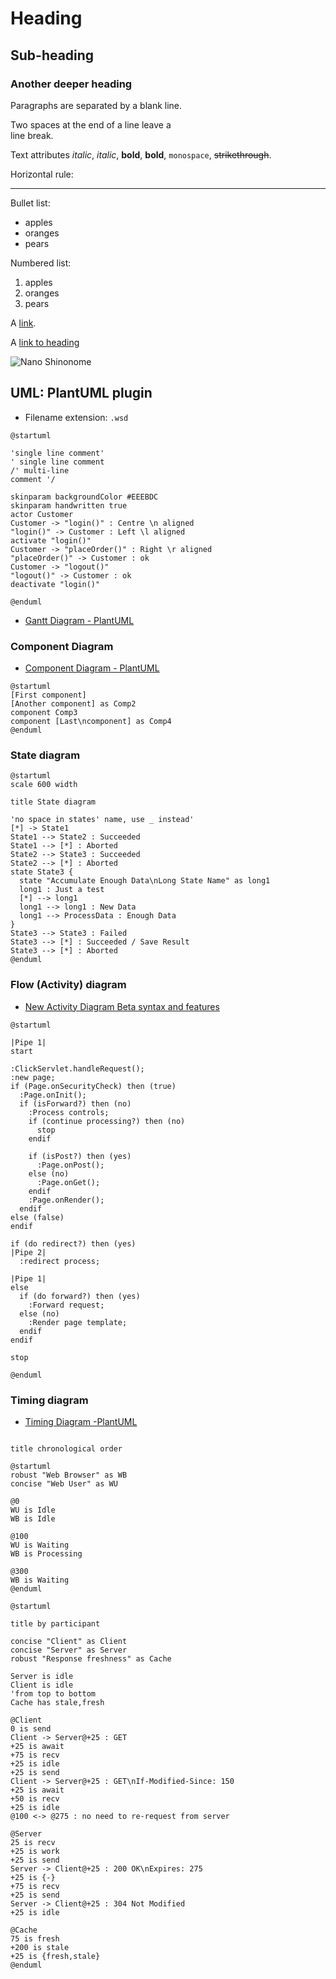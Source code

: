 # Heading

## Sub-heading

### Another deeper heading

Paragraphs are separated
by a blank line.

Two spaces at the end of a line leave a  
line break.

Text attributes _italic_, *italic*, __bold__, **bold**, `monospace`, ~~strikethrough~~.

Horizontal rule:

---

Bullet list:

* apples
* oranges
* pears

Numbered list:

  1. apples
  2. oranges
  3. pears

A [link](http://example.com).

A [link to heading](#Sub-heading)

![Nano Shinonome](https://vignette.wikia.nocookie.net/nichijou/images/7/79/Nanokey.png)

## UML: PlantUML plugin

* Filename extension: `.wsd`

```plantuml
@startuml

'single line comment'
' single line comment
/' multi-line
comment '/

skinparam backgroundColor #EEEBDC
skinparam handwritten true
actor Customer
Customer -> "login()" : Centre \n aligned
"login()" -> Customer : Left \l aligned
activate "login()"
Customer -> "placeOrder()" : Right \r aligned
"placeOrder()" -> Customer : ok
Customer -> "logout()"
"logout()" -> Customer : ok
deactivate "login()"

@enduml
```

* [Gantt Diagram - PlantUML](https://plantuml.com/gantt-diagram)

### Component Diagram

* [Component Diagram - PlantUML](https://plantuml.com/component-diagram)

```plantuml
@startuml
[First component]
[Another component] as Comp2  
component Comp3
component [Last\ncomponent] as Comp4
@enduml
```

### State diagram

```plantuml
@startuml
scale 600 width

title State diagram

'no space in states' name, use _ instead'
[*] -> State1
State1 --> State2 : Succeeded
State1 --> [*] : Aborted
State2 --> State3 : Succeeded
State2 --> [*] : Aborted
state State3 {
  state "Accumulate Enough Data\nLong State Name" as long1
  long1 : Just a test
  [*] --> long1
  long1 --> long1 : New Data
  long1 --> ProcessData : Enough Data
}
State3 --> State3 : Failed
State3 --> [*] : Succeeded / Save Result
State3 --> [*] : Aborted
@enduml
```

### Flow (Activity) diagram

  * [New Activity Diagram Beta syntax and features](https://plantuml.com/activity-diagram-beta)

```plantuml
@startuml

|Pipe 1|
start

:ClickServlet.handleRequest();
:new page;
if (Page.onSecurityCheck) then (true)
  :Page.onInit();
  if (isForward?) then (no)
	:Process controls;
	if (continue processing?) then (no)
	  stop
	endif
	
	if (isPost?) then (yes)
	  :Page.onPost();
	else (no)
	  :Page.onGet();
	endif
	:Page.onRender();
  endif
else (false)
endif

if (do redirect?) then (yes)
|Pipe 2|
  :redirect process;
  
|Pipe 1|
else
  if (do forward?) then (yes)
	:Forward request;
  else (no)
	:Render page template;
  endif
endif

stop

@enduml
```

### Timing diagram

* [Timing Diagram -PlantUML](https://plantuml.com/timing-diagram)

```plantuml

title chronological order

@startuml
robust "Web Browser" as WB
concise "Web User" as WU

@0
WU is Idle
WB is Idle

@100
WU is Waiting
WB is Processing

@300
WB is Waiting
@enduml
```

```plantuml
@startuml

title by participant

concise "Client" as Client
concise "Server" as Server
robust "Response freshness" as Cache

Server is idle
Client is idle
'from top to bottom
Cache has stale,fresh

@Client
0 is send
Client -> Server@+25 : GET
+25 is await
+75 is recv
+25 is idle
+25 is send
Client -> Server@+25 : GET\nIf-Modified-Since: 150
+25 is await
+50 is recv
+25 is idle
@100 <-> @275 : no need to re-request from server

@Server
25 is recv
+25 is work
+25 is send
Server -> Client@+25 : 200 OK\nExpires: 275
+25 is {-}
+75 is recv
+25 is send
Server -> Client@+25 : 304 Not Modified
+25 is idle

@Cache
75 is fresh
+200 is stale
+25 is {fresh,stale}
@enduml
```
